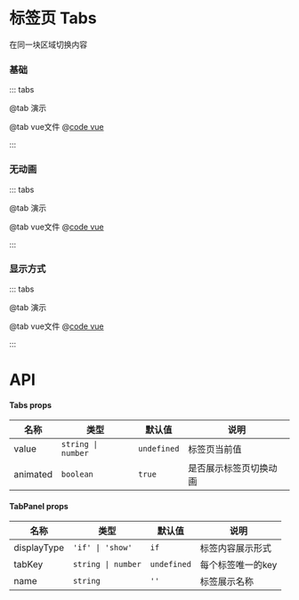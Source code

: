 # 标签页 Tabs

在同一块区域切换内容

### 基础

::: tabs

@tab 演示
<TabsDemo1></TabsDemo1>

@tab vue文件
@[code vue](TabsDemo1.vue)

:::

### 无动画

::: tabs

@tab 演示
<TabsDemo2></TabsDemo2>

@tab vue文件
@[code vue](TabsDemo2.vue)

:::

### 显示方式

::: tabs

@tab 演示
<TabsDemo3></TabsDemo3>

@tab vue文件
@[code vue](TabsDemo3.vue)

:::

# API
#### Tabs props
| 名称    | 类型                 | 默认值         | 说明          |
|-------|--------------------|-------------|-------------|
| value | `string \| number` | `undefined` | 标签页当前值      |
| animated | `boolean`          | `true`      | 是否展示标签页切换动画 |

#### TabPanel props
| 名称    | 类型             | 默认值         | 说明         |
|-------|----------------|-------------|------------|
| displayType | `'if' \| 'show'` | `if`        | 标签内容展示形式   |
| tabKey | `string \| number` | `undefined` | 每个标签唯一的key |
| name | `string` | `''` | 标签展示名称     |

